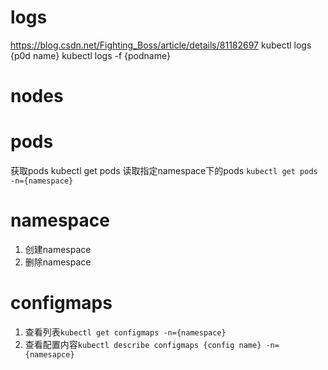 # logs
https://blog.csdn.net/Fighting_Boss/article/details/81182697
kubectl logs {p0d name}
kubectl logs -f {podname}
# nodes

# pods
获取pods kubectl get pods
读取指定namespace下的pods `kubectl get pods -n={namespace}`
# namespace
1. 创建namespace
2. 删除namespace
# configmaps
1. 查看列表`kubectl get configmaps -n={namespace}`
2. 查看配置内容`kubectl describe configmaps {config name} -n={namesapce}`